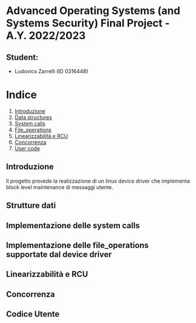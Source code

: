 # Advanced Operating Systems (and Systems Security) Final Project - A.Y. 2022/2023

## Student:
- Ludovico Zarrelli (ID 0316448)

# Indice
1. [Introduzione](#introduzione)
2. [Data structures](#strutture-dati)
3. [System calls](#implementazione-delle-systemcalls)
4. [File_operations](#implementazione-delle-file_operations-supportate-dal-device-driver)
5. [Linearizzabilità e RCU](#linearizzabilità-e-RCU)
6. [Concorrenza](#concorrenza)
7. [User code](#codice-utente)

## Introduzione 
Il progetto prevede la realizzazione di un linux device driver che implementa block level maintenance di messaggi utente.

## Strutture dati
## Implementazione delle system calls
## Implementazione delle file_operations supportate dal device driver 
## Linearizzabilità e RCU
## Concorrenza
## Codice Utente
